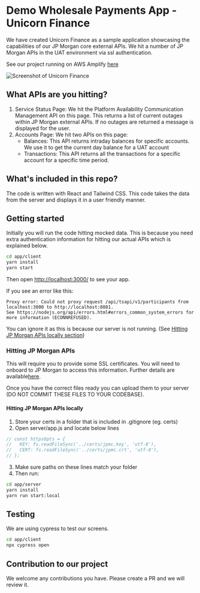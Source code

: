 # Demo Wholesale Payments App - Unicorn Finance

We have created Unicorn Finance as a sample application showcasing the
capabilities of our JP Morgan core external APIs. We hit a number of JP Morgan
APIs in the UAT environment via ssl authentication.

See our project running on AWS Amplify
[here](https://www.unicorn-finance-dev.com/)

![Screenshot of Unicorn Finance](unicorn-finance-account.png "Screenshot of Unicorn Finance")

## What APIs are you hitting?

1. Service Status Page: We hit the Platform Availability Communication
   Management API on this page. This returns a list of current outages within JP
   Morgan external APIs. If no outages are returned a message is displayed for
   the user.
2. Accounts Page: We hit two APIs on this page:
   - Balances: This API returns intraday balances for specific accounts. We use
     it to get the current day balance for a UAT account
   - Transactions: This API returns all the transactions for a specific account
     for a specific time period.

## What's included in this repo?

The code is written with React and Tailwind CSS.
This code takes the data from the server and displays it in a user friendly manner.

## Getting started

Initially you will run the code hitting mocked data.
This is because you need extra authentication information for hitting our actual APIs which is explained below.

```sh
cd app/client
yarn install
yarn start
```

Then open [http://localhost:3000/](http://localhost:3000/) to see your app.<br>

If you see an error like this:

```
Proxy error: Could not proxy request /api/tsapi/v1/participants from localhost:3000 to http://localhost:8081.
See https://nodejs.org/api/errors.html#errors_common_system_errors for more information (ECONNREFUSED).
```

You can ignore it as this is because our server is not running. (See [Hitting JP Morgan APIs locally section](#hitting-jp-morgan-apis-locally))

### Hitting JP Morgan APIs

This will require you to provide some SSL certificates.
You will need to onboard to JP Morgan to access this information. Further details are available[here](http://developer.jpmorgan.com/).

Once you have the correct files ready you can upload them to your server (DO NOT COMMIT THESE FILES TO YOUR CODEBASE).

#### Hitting JP Morgan APIs locally

1. Store your certs in a folder that is included in .gitignore (eg. certs)
2. Open server/app.js and locate below lines

```js
// const httpsOpts = {
//   KEY: fs.readFileSync('../certs/jpmc.key', 'utf-8'),
//   CERT: fs.readFileSync('../certs/jpmc.crt', 'utf-8'),
// };
```

3. Make sure paths on these lines match your folder
4. Then run:

```sh
cd app/server
yarn install
yarn run start:local
```

## Testing

We are using cypress to test our screens.

```sh
cd app/client
npx cypress open
```

## Contribution to our project

We welcome any contributions you have. Please create a PR and we will review it.
